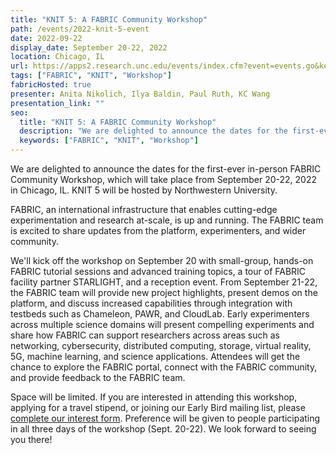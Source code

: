 ```yaml
---
title: "KNIT 5: A FABRIC Community Workshop"
path: /events/2022-knit-5-event
date: 2022-09-22
display_date: September 20-22, 2022
location: Chicago, IL
url: https://apps2.research.unc.edu/events/index.cfm?event=events.go&key=B347
tags: ["FABRIC", "KNIT", "Workshop"]
fabricHosted: true
presenter: Anita Nikolich, Ilya Baldin, Paul Ruth, KC Wang
presentation_link: ""
seo:
  title: "KNIT 5: A FABRIC Community Workshop"
  description: "We are delighted to announce the dates for the first-ever in-person FABRIC Community Workshop, which will take place from September 20-22, 2022 in Chicago, IL. KNIT 5 will be hosted by Northwestern University."
  keywords: ["FABRIC", "KNIT", "Workshop"]
---
```


We are delighted to announce the dates for the first-ever in-person FABRIC Community Workshop, which will take place from September 20-22, 2022 in Chicago, IL. KNIT 5 will be hosted by Northwestern University.

FABRIC, an international infrastructure that enables cutting-edge experimentation and research at-scale, is up and running. The FABRIC team is excited to share updates from the platform, experimenters, and wider community.

We'll kick off the workshop on September 20 with small-group, hands-on FABRIC tutorial sessions and advanced training topics, a tour of FABRIC facility partner STARLIGHT, and a reception event. From September 21-22, the FABRIC team will provide new project highlights, present demos on the platform, and discuss increased capabilities through integration with testbeds such as Chameleon, PAWR, and CloudLab. Early experimenters across multiple science domains will present compelling experiments and share how FABRIC can support researchers across areas such as networking, cybersecurity, distributed computing, storage, virtual reality, 5G, machine learning, and science applications. Attendees will get the chance to explore the FABRIC portal, connect with the FABRIC community, and provide feedback to the FABRIC team.

Space will be limited. If you are interested in attending this workshop, applying for a travel stipend, or joining our Early Bird mailing list, please [complete our interest form](https://forms.gle/8fewwRp75Hv7xUHx9). Preference will be given to people participating in all three days of the workshop (Sept. 20-22). We look forward to seeing you there!
